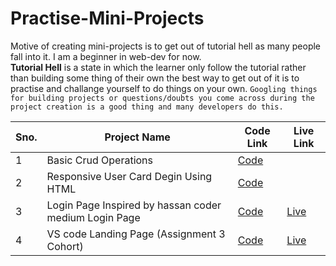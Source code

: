 # Practise-Mini-Projects

Motive of creating mini-projects is to get out of tutorial hell as many people fall into it.
I am a beginner in web-dev for now.<br>
**Tutorial Hell** is a state in which the learner only follow the tutorial rather than building some thing of their own the best way to get out of it is to practise and challange yourself to do things on your own.
``
Googling things for building projects or questions/doubts you come across during the project creation is a good thing and many developers do this.
``

Sno. | Project Name | Code Link | Live Link |
|----| -------------|-----------|-----------|
1|Basic Crud Operations|[Code](https://github.com/pankajsingh016/Practise-Mini-Projects/tree/main/Crud%20Operation%20Using%20HTML%20CSS%20and%20Js)|[]()|
2|Responsive User Card Degin Using HTML|[Code](https://github.com/pankajsingh016/Practise-Mini-Projects/tree/main/Responsive%20Card%20Design)|[]()|
3|Login Page Inspired by hassan coder medium Login Page | [Code](https://github.com/pankajsingh016/Practise-Mini-Projects/tree/main/Login%20Page) |[Live](https://66a735af0aed3bfa2e86f4d4--extraordinary-torrone-702619.netlify.app/)|
4| VS code Landing Page (Assignment 3 Cohort)|[Code]()|[Live](https://66ae80be3cf2b4cc18b521c5--papaya-marzipan-8af442.netlify.app/) 
